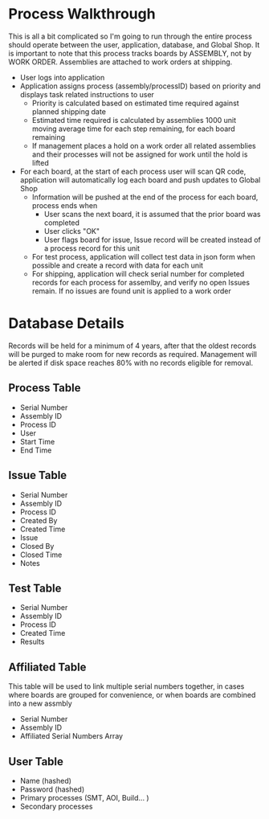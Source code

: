 # Process Walkthrough
This is all a bit complicated so I'm going to run through the entire process should operate between the user, application, database, and Global Shop.
It is important to note that this process tracks boards by ASSEMBLY, not by WORK ORDER. Assemblies are attached to work orders at shipping.
- User logs into application
- Application assigns process (assembly/processID) based on priority and displays task related instructions to user
  - Priority is calculated based on estimated time required against planned shipping date
  - Estimated time required is calculated by assemblies 1000 unit moving average time for each step remaining, for each board remaining
  - If management places a hold on a work order all related assemblies and their processes will not be assigned for work until the hold is lifted
- For each board, at the start of each process user will scan QR code, application will automatically log each board and push updates to Global Shop
  - Information will be pushed at the end of the process for each board, process ends when
    - User scans the next board, it is assumed that the prior board was completed
    - User clicks "OK"
    - User flags board for issue, Issue record will be created instead of a process record for this unit
  - For test process, application will collect test data in json form when possible and create a record with data for each unit
  - For shipping, application will check serial number for completed records for each process for assemlby, and verify no open Issues remain. If no issues are found unit is applied to a work order
  
# Database Details

Records will be held for a minimum of 4 years, after that the oldest records will be purged to make room for new records as required. Management will be alerted if disk space reaches 80% with no records eligible for removal.

## Process Table
   - Serial Number
   - Assembly ID
   - Process ID
   - User
   - Start Time
   - End Time

## Issue Table
   - Serial Number
   - Assembly ID
   - Process ID
   - Created By
   - Created Time
   - Issue
   - Closed By
   - Closed Time
   - Notes
   
## Test Table
   - Serial Number
   - Assembly ID
   - Process ID
   - Created Time
   - Results
   
## Affiliated Table
This table will  be used to link multiple serial numbers together, in cases where boards are grouped for convenience, or when boards are combined into a new assmbly
   - Serial Number
   - Assembly ID
   - Affiliated Serial Numbers Array

## User Table
   - Name (hashed)
   - Password (hashed)
   - Primary processes (SMT, AOI, Build... )
   - Secondary processes
